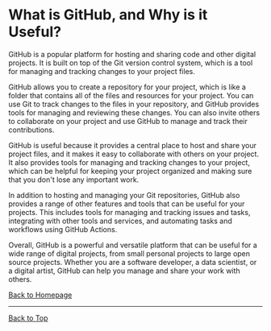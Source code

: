 # What is GitHub, and Why is it Useful?

GitHub is a popular platform for hosting and sharing code and other digital projects. It is built on top of the Git version control system, which is a tool for managing and tracking changes to your project files.

GitHub allows you to create a repository for your project, which is like a folder that contains all of the files and resources for your project. You can use Git to track changes to the files in your repository, and GitHub provides tools for managing and reviewing these changes. You can also invite others to collaborate on your project and use GitHub to manage and track their contributions.

GitHub is useful because it provides a central place to host and share your project files, and it makes it easy to collaborate with others on your project. It also provides tools for managing and tracking changes to your project, which can be helpful for keeping your project organized and making sure that you don't lose any important work.

In addition to hosting and managing your Git repositories, GitHub also provides a range of other features and tools that can be useful for your projects. This includes tools for managing and tracking issues and tasks, integrating with other tools and services, and automating tasks and workflows using GitHub Actions.

Overall, GitHub is a powerful and versatile platform that can be useful for a wide range of digital projects, from small personal projects to large open source projects. Whether you are a software developer, a data scientist, or a digital artist, GitHub can help you manage and share your work with others.

[Back to Homepage](/README.md)

---

[Back to Top](/pages/explanation.md)
